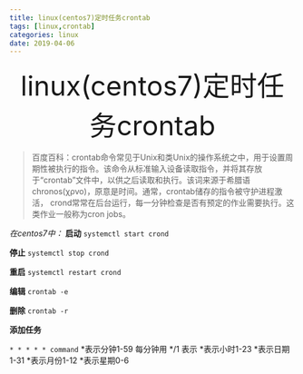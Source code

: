 ```yaml
---
title: linux(centos7)定时任务crontab
tags: [linux,crontab]
categories: linux
date: 2019-04-06
---
```

<div align='center' ><font size='70'>linux(centos7)定时任务crontab</font></div>

>百度百科：crontab命令常见于Unix和类Unix的操作系统之中，用于设置周期性被执行的指令。该命令从标准输入设备读取指令，并将其存放于“crontab”文件中，以供之后读取和执行。该词来源于希腊语 chronos(χρνο)，原意是时间。通常，crontab储存的指令被守护进程激活， crond常常在后台运行，每一分钟检查是否有预定的作业需要执行。这类作业一般称为cron jobs。

*在centos7中：*
**启动**
`systemctl start crond`

**停止**
`systemctl stop crond`

**重启**
`systemctl restart crond`

**编辑**
`crontab -e`

**删除**
`crontab -r`

**添加任务**

`* * * * * command`
*表示分钟1-59  每分钟用 */1 表示
*表示小时1-23
*表示日期1-31
*表示月份1-12
*表示星期0-6